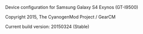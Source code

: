 Device configuration for Samsung Galaxy S4 Exynos (GT-I9500)

Copyright 2015, The CyanogenMod Project / GearCM

Current build version: 20150324 (Stable)
